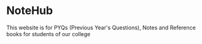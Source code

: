 # NoteHub
 This website is for PYQs (Previous Year's Questions), Notes  and Reference books for students of our college
